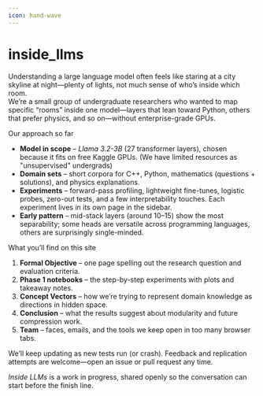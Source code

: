 ```yaml
---
icon: hand-wave
---
```


# inside\_llms


Understanding a large language model often feels like staring at a city skyline at night—plenty of lights, not much sense of who’s inside which room.  
We’re a small group of undergraduate researchers who wanted to map specific “rooms” inside one model—layers that lean toward Python, others that prefer physics, and so on—without enterprise-grade GPUs.

Our approach so far

* **Model in scope** – *Llama 3.2-3B* (27 transformer layers), chosen because it fits on free Kaggle GPUs. (We have limited resources as "unsupervised" undergrads)
* **Domain sets** – short corpora for C++, Python, mathematics (questions + solutions), and physics explanations.  
* **Experiments** – forward-pass profiling, lightweight fine-tunes, logistic probes, zero-out tests, and a few interpretability touches. Each experiment lives in its own page in the sidebar.  
* **Early pattern** – mid-stack layers (around 10–15) show the most separability; some heads are versatile across programming languages, others are surprisingly single-minded.

What you’ll find on this site

1. **Formal Objective** – one page spelling out the research question and evaluation criteria.  
2. **Phase 1 notebooks** – the step-by-step experiments with plots and takeaway notes.  
3. **Concept Vectors** – how we’re trying to represent domain knowledge as directions in hidden space.  
4. **Conclusion** – what the results suggest about modularity and future compression work.  
5. **Team** – faces, emails, and the tools we keep open in too many browser tabs.

We’ll keep updating as new tests run (or crash). Feedback and replication attempts are welcome—open an issue or pull request any time.

*Inside LLMs* is a work in progress, shared openly so the conversation can start before the finish line.
